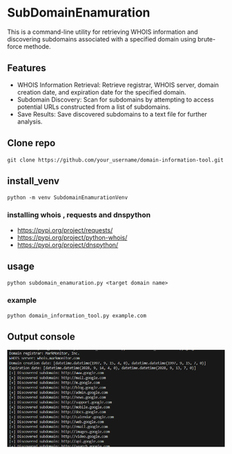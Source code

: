 # SubDomainEnamuration
This is a command-line utility for retrieving WHOIS information and discovering subdomains associated with a specified domain using brute-force methode.



## Features

- WHOIS Information Retrieval: Retrieve registrar, WHOIS server, domain creation date, and expiration date for the specified domain.
- Subdomain Discovery: Scan for subdomains by attempting to access potential URLs constructed from a list of subdomains.
- Save Results: Save discovered subdomains to a text file for further analysis.




## Clone repo
```console
git clone https://github.com/your_username/domain-information-tool.git

```

## install_venv
```console
python -m venv SubdomainEnamurationVenv
```

### installing whois , requests and dnspython

- https://pypi.org/project/requests/
- https://pypi.org/project/python-whois/
- https://pypi.org/project/dnspython/


## usage
```console
python subdomain_enamuration.py <target domain name>
```
### example
```console
python domain_information_tool.py example.com

```

## Output console
![ScanningOutput](Capture.PNG)
